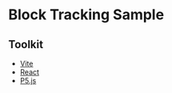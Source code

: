 # Block Tracking Sample

## Toolkit

- [Vite](https://vite.dev/)
- [React](https://react.dev/)
- [P5.js](https://p5js.org/)
